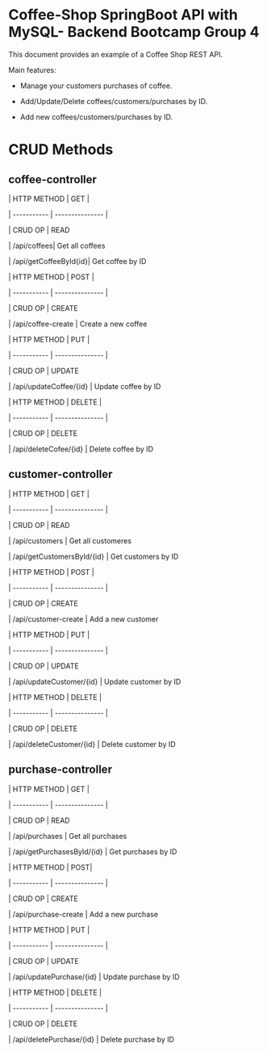 # Coffee-Shop SpringBoot API with MySQL- Backend Bootcamp Group 4







This document provides an example of a Coffee Shop REST API.







Main features:



- Manage your customers purchases of coffee.



- Add/Update/Delete coffees/customers/purchases by ID.



- Add new coffees/customers/purchases by ID.







# CRUD Methods







## coffee-controller







| HTTP METHOD | GET |



| ----------- | --------------- |



| CRUD OP | READ



| /api/coffees| Get all coffees



| /api/getCoffeeById{id}| Get coffee by ID








| HTTP METHOD | POST |



| ----------- | --------------- |



| CRUD OP | CREATE



| /api/coffee-create | Create a new coffee







| HTTP METHOD | PUT |



| ----------- | --------------- |



| CRUD OP | UPDATE



| /api/updateCoffee/{id} | Update coffee by ID







| HTTP METHOD | DELETE |



| ----------- | --------------- |



| CRUD OP | DELETE



| /api/deleteCofee/{id} | Delete coffee by ID








## customer-controller







| HTTP METHOD | GET |



| ----------- | --------------- |



| CRUD OP | READ



| /api/customers | Get all customeres



| /api/getCustomersById/{id} | Get customers by ID







| HTTP METHOD | POST |



| ----------- | --------------- |



| CRUD OP | CREATE



| /api/customer-create | Add a new customer







| HTTP METHOD | PUT |



| ----------- | --------------- |



| CRUD OP | UPDATE



| /api/updateCustomer/{id} | Update customer by ID







| HTTP METHOD | DELETE |



| ----------- | --------------- |



| CRUD OP | DELETE



| /api/deleteCustomer/{id} | Delete customer by ID







## purchase-controller







| HTTP METHOD | GET |



| ----------- | --------------- |



| CRUD OP | READ



| /api/purchases | Get all purchases



| /api/getPurchasesById/{id} | Get purchases by ID







| HTTP METHOD | POST|



| ----------- | --------------- |



| CRUD OP | CREATE



| /api/purchase-create | Add a new purchase







| HTTP METHOD | PUT |



| ----------- | --------------- |



| CRUD OP | UPDATE



| /api/updatePurchase/{id} | Update purchase by ID







| HTTP METHOD | DELETE |



| ----------- | --------------- |



| CRUD OP | DELETE



| /api/deletePurchase/{id} | Delete purchase by ID
